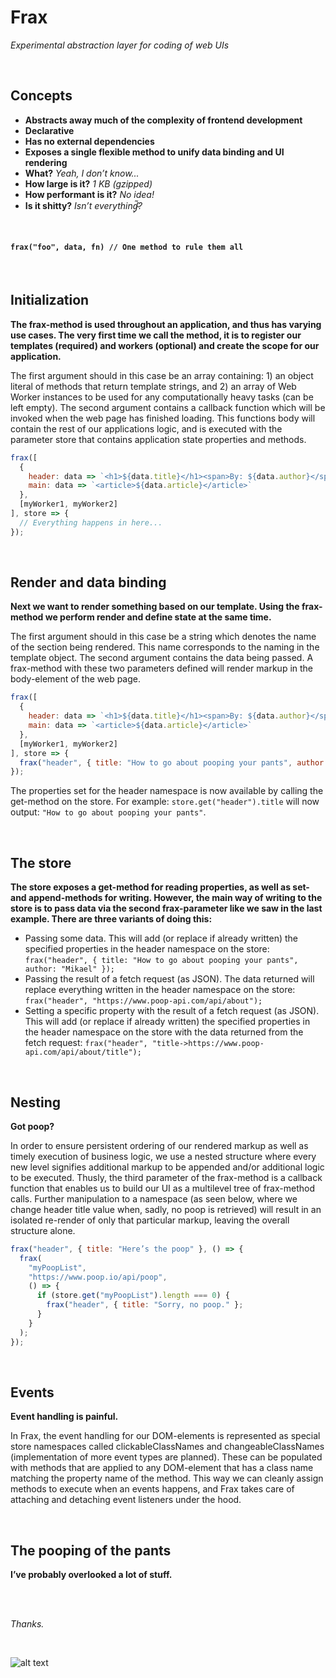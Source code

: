 # Frax
*Experimental abstraction layer for coding of web UIs*

<br />

## Concepts
* **Abstracts away much of the complexity of frontend development**
* **Declarative**
* **Has no external dependencies**
* **Exposes a single flexible method to unify data binding and UI rendering**
* **What?** *Yeah, I don’t know...*
* **How large is it?** *1 KB (gzipped)*
* **How performant is it?** *No idea!*
* **Is it shitty?** *Isn’t everythinɠ̴̗͂?*


<br />

#### `frax("foo", data, fn) // One method to rule them all`


<br />

## Initialization

**The frax-method is used throughout an application, and thus has varying use cases. The very first time we call the method, it is to register our templates (required) and workers (optional) and create the scope for our application.**

The first argument should in this case be an array containing: 1) an object literal of methods that return template strings, and 2) an array of Web Worker instances to be used for any computationally heavy tasks (can be left empty). The second argument contains a callback function which will be invoked when the web page has finished loading. This functions body will contain the rest of our applications logic, and is executed with the parameter store that contains application state properties and methods.

```javascript
frax([
  {
    header: data => `<h1>${data.title}</h1><span>By: ${data.author}</span>`,
    main: data => `<article>${data.article}</article>`
  },
  [myWorker1, myWorker2]
], store => {
  // Everything happens in here...
});
```

<br />

## Render and data binding

**Next we want to render something based on our template. Using the frax-method we perform render and define state at the same time.**

The first argument should in this case be a string which denotes the name of the section being rendered. This name corresponds to the naming in the template object. The second argument contains the data being passed. A frax-method with these two parameters defined will render markup in the body-element of the web page.

```javascript
frax([
  {
    header: data => `<h1>${data.title}</h1><span>By: ${data.author}</span>`,
    main: data => `<article>${data.article}</article>`
  },
  [myWorker1, myWorker2]
], store => {
  frax("header", { title: "How to go about pooping your pants", author: "Mikael" });
});
```

The properties set for the header namespace is now available by calling the get-method on the store.
For example: `store.get("header").title` will now output: `"How to go about pooping your pants"`.

<br />

## The store

**The store exposes a get-method for reading properties, as well as set- and append-methods for writing. However, the main way of writing to the store is to pass data via the second frax-parameter like we saw in the last example. There are three variants of doing this:**

* Passing some data. This will add (or replace if already written) the specified properties in the header namespace on the store: `frax("header", { title: "How to go about pooping your pants", author: "Mikael" });`
* Passing the result of a fetch request (as JSON). The data returned will replace everything written in the header namespace on the store: `frax("header", "https://www.poop-api.com/api/about");`
* Setting a specific property with the result of a fetch request (as JSON). This will add (or replace if already written) the specified properties in the header namespace on the store with the data returned from the fetch request: `frax("header", "title->https://www.poop-api.com/api/about/title");`

<br />

## Nesting

**Got poop?**

In order to ensure persistent ordering of our rendered markup as well as timely execution of business logic, we use a nested structure where every new level signifies additional markup to be appended and/or additional logic to be executed. Thusly, the third parameter of the frax-method is a callback function that enables us to build our UI as a multilevel tree of frax-method calls. Further manipulation to a namespace (as seen below, where we change header title value when, sadly, no poop is retrieved) will result in an isolated re-render of only that particular markup, leaving the overall structure alone.

```javascript
frax("header", { title: "Here’s the poop" }, () => {
  frax(
    "myPoopList",
    "https://www.poop.io/api/poop", 
    () => {
      if (store.get("myPoopList").length === 0) {
        frax("header", { title: "Sorry, no poop." };
      }
    }
  );
});
```

<br />

## Events

**Event handling is painful.**

In Frax, the event handling for our DOM-elements is represented as special store namespaces called clickableClassNames and changeableClassNames (implementation of more event types are planned). These can be populated with methods that are applied to any DOM-element that has a class name matching the property name of the method. This way we can cleanly assign methods to execute when an events happens, and Frax takes care of attaching and detaching event listeners under the hood.

<br />

## The pooping of the pants

**I’ve probably overlooked a lot of stuff.**

<br />
<br />

*Thanks.*

<br />

![alt text](https://upload.wikimedia.org/wikipedia/commons/thumb/5/56/Nellie_Bly-Mad-House-07.png/400px-Nellie_Bly-Mad-House-07.png "Got poop?")
